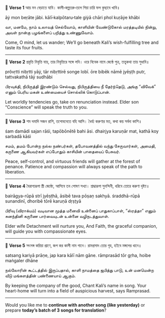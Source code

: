 🔸 **Verse 1**
আয় মন বেড়াতে যাবি।
কালী‑কল্পতরু‑তলে গিয়া চারি ফল কুছাবে খাবি॥

āẏ mon beṛāte jābi.
kālī‑kalpōtaru‑tale giẏā chāri phol kuṛāẏe khābi

வா, மனமே, நாம் உலாவத் செல்வோம்,
காளியின் வேண்டுகோல் மரத்தடியில் நின்று,
அவள் நான்கு பழங்களைப் பறித்து உண்ணுவோம்.

Come, O mind, let us wander;
We’ll go beneath Kali’s wish-fulfilling tree and taste its four fruits.

---

🔸 **Verse 2**
প্রবৃত্তি নিবৃত্তি যায়, তার নিবৃত্তিরে সঙ্গে লবি।
ওরে বিবেক নামে জ্যেষ্ঠ পুত্র, তত্ত্বকথা তায় সুধাবি॥

prôvṛtti nibṛtti yāẏ, tār nibṛttirē songe lobī.
ōre bibēk nāmē jyēṣṭh putr, tattvakathā tāẏ sudhābi

பிரவுக்தி, நிபிருத்தி இரண்டும் செல்வது,
நிபிருத்தியை நீ தேர்ந்தெடு,
அங்கு “விவேக்” எனும் பெரிய மகன்
உண்மையைச் சொல்லிக் கொடுப்பான்.

Let worldly tendencies go, take on renunciation instead.
Elder son “Conscience” will speak the truth to you.

---

🔸 **Verse 3**
শম দমাদি সজন রাশি,
তপোবনেতে বহি আসি।
ধৈর্য্য করুণার মত,
কথা কয় সর্বদা কাশি॥

śam damādi sajan rāśi,
tapōbōnētē bahi āsi.
dhairjya karuṇār mat,
kathā koy sarbadā kāśi

சமம், தமம் போன்ற நல்ல நண்பர்கள்,
தபோவனத்தில் வந்து சேருவார்கள்,
அமைதி, கருணை ஆகியவர்கள்
எப்போதும் காசியின் பாதையைப் பேசுவர்.

Peace, self-control, and virtuous friends will gather at the forest of penance.
Patience and compassion will always speak of the path to liberation.

---

🔸 **Verse 4**
বৈরাগ্যরূপা স্ত্রী জ্যেষ্ঠা,
আসিবে তব পোষণ সখ্যা।
শ্রদ্ধারূপা সুনন্দিনী,
ধরিবে তোরে করুণা দৃষ্ট্যা॥

bairāgya-rūpā strī jyēṣṭhā,
āsibē tava pōṣaṇ sakhyā.
śraddhā-rūpā sunandinī,
dhoribē tōrē karuṇā dṛṣṭyā

பிரிவு (விராக்யம்) வடிவான மூத்த மனைவி
உன்னைப் பாதுகாப்பாள்,
“ஸ்ரத்தா” எனும் சுனந்தினி
கருணை பார்வையுடன் உன்னை வழிநடத்துவாள்.

Elder wife Detachment will nurture you,
And Faith, the graceful companion, will guide you with compassionate eyes.

---

🔸 **Verse 5**
সৎসঙ্গ করিয়া প্রাণে,
জপ কর কালী নাম গানে।
রামপ্রসাদ তোর গৃহ,
হইবে মঙ্গলের ধানে॥

satsang kariyā prāṇe,
jap kara kālī nām gāne.
rāmprasād tōr gṛha,
hoibe maṅgaler dhāne

நல்லோரின் கூட்டத்தில் இருப்பதால்,
காளி நாமத்தை ஜபித்து பாடு,
உன் மனமென்ற வீடு
மங்களத்தின் பண்ணையாய் ஆகும்.

By keeping the company of the good,
Chant Kali’s name in song.
Your heart-home will turn into a field of auspicious harvest, says Ramprasad.

---

Would you like me to **continue with another song (like yesterday)** or prepare **today’s batch of 3 songs for translation**?
